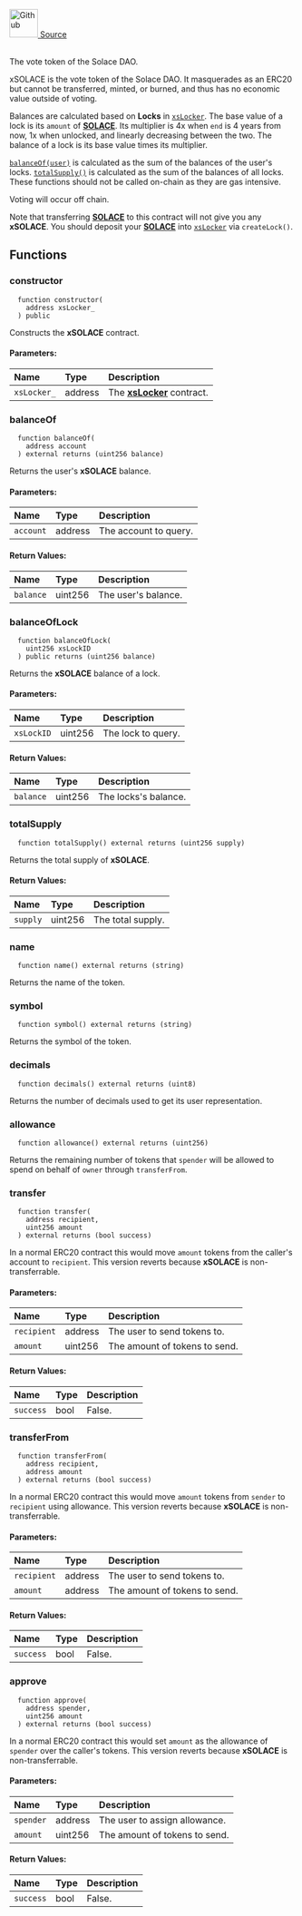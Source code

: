 <a href="https://github.com/solace-fi/solace-core/blob/main/contracts/staking/xSOLACE.sol"><img src="/img/github.svg" alt="Github" width="50px"/> Source</a><br/><br/>

The vote token of the Solace DAO.

xSOLACE is the vote token of the Solace DAO. It masquerades as an ERC20 but cannot be transferred, minted, or burned, and thus has no economic value outside of voting.

Balances are calculated based on **Locks** in [`xsLocker`](./xsLocker). The base value of a lock is its `amount` of [**SOLACE**](./../SOLACE). Its multiplier is 4x when `end` is 4 years from now, 1x when unlocked, and linearly decreasing between the two. The balance of a lock is its base value times its multiplier.

[`balanceOf(user)`](#balanceof) is calculated as the sum of the balances of the user's locks. [`totalSupply()`](#totalsupply) is calculated as the sum of the balances of all locks. These functions should not be called on-chain as they are gas intensive.

Voting will occur off chain.

Note that transferring [**SOLACE**](./../SOLACE) to this contract will not give you any **xSOLACE**. You should deposit your [**SOLACE**](./../SOLACE) into [`xsLocker`](./xsLocker) via `createLock()`.


## Functions
### constructor
```solidity
  function constructor(
    address xsLocker_
  ) public
```
Constructs the **xSOLACE** contract.


#### Parameters:
| Name | Type | Description                                                          |
| :--- | :--- | :------------------------------------------------------------------- |
| `xsLocker_` | address | The [**xsLocker**](./xsLocker) contract. |

### balanceOf
```solidity
  function balanceOf(
    address account
  ) external returns (uint256 balance)
```
Returns the user's **xSOLACE** balance.


#### Parameters:
| Name | Type | Description                                                          |
| :--- | :--- | :------------------------------------------------------------------- |
| `account` | address | The account to query. |

#### Return Values:
| Name                           | Type          | Description                                                                  |
| :----------------------------- | :------------ | :--------------------------------------------------------------------------- |
| `balance` | uint256 | The user's balance. |

### balanceOfLock
```solidity
  function balanceOfLock(
    uint256 xsLockID
  ) public returns (uint256 balance)
```
Returns the **xSOLACE** balance of a lock.


#### Parameters:
| Name | Type | Description                                                          |
| :--- | :--- | :------------------------------------------------------------------- |
| `xsLockID` | uint256 | The lock to query. |

#### Return Values:
| Name                           | Type          | Description                                                                  |
| :----------------------------- | :------------ | :--------------------------------------------------------------------------- |
| `balance` | uint256 | The locks's balance. |

### totalSupply
```solidity
  function totalSupply() external returns (uint256 supply)
```
Returns the total supply of **xSOLACE**.



#### Return Values:
| Name                           | Type          | Description                                                                  |
| :----------------------------- | :------------ | :--------------------------------------------------------------------------- |
| `supply` | uint256 | The total supply. |

### name
```solidity
  function name() external returns (string)
```
Returns the name of the token.



### symbol
```solidity
  function symbol() external returns (string)
```
Returns the symbol of the token.



### decimals
```solidity
  function decimals() external returns (uint8)
```
Returns the number of decimals used to get its user representation.



### allowance
```solidity
  function allowance() external returns (uint256)
```
Returns the remaining number of tokens that `spender` will be allowed to spend on behalf of `owner` through `transferFrom`.



### transfer
```solidity
  function transfer(
    address recipient,
    uint256 amount
  ) external returns (bool success)
```
In a normal ERC20 contract this would move `amount` tokens from the caller's account to `recipient`.
This version reverts because **xSOLACE** is non-transferrable.


#### Parameters:
| Name | Type | Description                                                          |
| :--- | :--- | :------------------------------------------------------------------- |
| `recipient` | address | The user to send tokens to. |
| `amount` | uint256 | The amount of tokens to send. |

#### Return Values:
| Name                           | Type          | Description                                                                  |
| :----------------------------- | :------------ | :--------------------------------------------------------------------------- |
| `success` | bool | False. |

### transferFrom
```solidity
  function transferFrom(
    address recipient,
    address amount
  ) external returns (bool success)
```
In a normal ERC20 contract this would move `amount` tokens from `sender` to `recipient` using allowance.
This version reverts because **xSOLACE** is non-transferrable.


#### Parameters:
| Name | Type | Description                                                          |
| :--- | :--- | :------------------------------------------------------------------- |
| `recipient` | address | The user to send tokens to. |
| `amount` | address | The amount of tokens to send. |

#### Return Values:
| Name                           | Type          | Description                                                                  |
| :----------------------------- | :------------ | :--------------------------------------------------------------------------- |
| `success` | bool | False. |

### approve
```solidity
  function approve(
    address spender,
    uint256 amount
  ) external returns (bool success)
```
In a normal ERC20 contract this would set `amount` as the allowance of `spender` over the caller's tokens.
This version reverts because **xSOLACE** is non-transferrable.


#### Parameters:
| Name | Type | Description                                                          |
| :--- | :--- | :------------------------------------------------------------------- |
| `spender` | address | The user to assign allowance. |
| `amount` | uint256 | The amount of tokens to send. |

#### Return Values:
| Name                           | Type          | Description                                                                  |
| :----------------------------- | :------------ | :--------------------------------------------------------------------------- |
| `success` | bool | False. |

